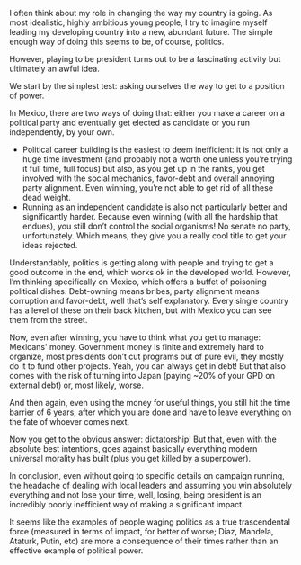 I often think about my role in changing the way my country is going. As most idealistic, highly ambitious young people, I try to imagine myself leading my developing country into a new, abundant future. The simple enough way of doing this seems to be, of course, politics. 

However, playing to be president turns out to be a fascinating activity but ultimately an awful idea.

We start by the simplest test: asking ourselves the way to get to a position of power. 

In Mexico, there are two ways of doing that: either you make a career on a political party and eventually get elected as candidate or you run independently, by your own. 

- Political career building is the easiest to deem inefficient: it is not only a huge time investment (and probably not a worth one unless you’re trying it full time, full focus) but also, as you get up in the ranks, you get involved with the social mechanics, favor-debt and overall annoying party alignment. Even winning, you’re not able to get rid of all these dead weight.
- Running as an independent candidate is also not particularly better and significantly harder. Because even winning (with all the hardship that endues), you still don’t control the social organisms! No senate no party, unfortunately. Which means, they give you a really cool title to get your ideas rejected.

Understandably, politics is getting along with people and trying to get a good outcome in the end, which works ok in the developed world. However, I’m thinking specifically on Mexico, which offers a buffet of poisoning political dishes. Debt-owning means bribes, party alignment means corruption and favor-debt, well that’s self explanatory. Every single country has a level of these on their back kitchen, but with Mexico you can see them from the street. 

Now, even after winning, you have to think what you get to manage: Mexicans' money. Government money is finite and extremely hard to organize, most presidents don’t cut programs out of pure evil, they mostly do it to fund other projects. Yeah, you can always get in debt! But that also comes with the risk of turning into Japan (paying ~20% of your GPD on external debt) or, most likely, worse.

And then again, even using the money for useful things, you still hit the time barrier of 6 years, after which you are done and have to leave everything on the fate of whoever comes next. 

Now you get to the obvious answer: dictatorship! But that, even with the absolute best intentions, goes against basically everything modern universal morality has built (plus you get killed by a superpower).

In conclusion, even without going to specific details on campaign running, the headache of dealing with local leaders and assuming you win absolutely everything and not lose your time, well, losing, being president is an incredibly poorly inefficient way of making a significant impact.

It seems like the examples of people waging politics as a true trascendental force (measured in terms of impact, for better of worse; Diaz, Mandela, Ataturk, Putin, etc) are more a consequence of their times rather than an effective example of political power.
